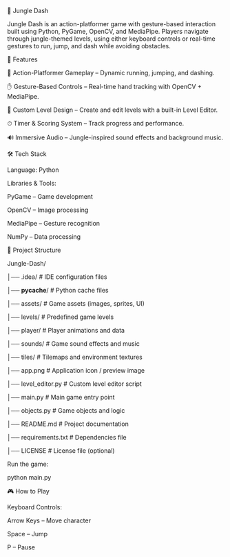 🌴 Jungle Dash

Jungle Dash is an action-platformer game with gesture-based interaction built using Python, PyGame, OpenCV, and MediaPipe. Players navigate through jungle-themed levels, using either keyboard controls or real-time gestures to run, jump, and dash while avoiding obstacles.


🚀 Features

🏃 Action-Platformer Gameplay – Dynamic running, jumping, and dashing.

✋ Gesture-Based Controls – Real-time hand tracking with OpenCV + MediaPipe.

🎨 Custom Level Design – Create and edit levels with a built-in Level Editor.

⏱ Timer & Scoring System – Track progress and performance.

🔊 Immersive Audio – Jungle-inspired sound effects and background music.


🛠️ Tech Stack

Language: Python


Libraries & Tools:

PyGame
 – Game development

OpenCV
 – Image processing

MediaPipe
 – Gesture recognition

NumPy
 – Data processing


📂 Project Structure

Jungle-Dash/

│── .idea/             # IDE configuration files

│── __pycache__/       # Python cache files

│── assets/            # Game assets (images, sprites, UI)

│── levels/            # Predefined game levels

│── player/            # Player animations and data

│── sounds/            # Game sound effects and music

│── tiles/             # Tilemaps and environment textures

│── app.png            # Application icon / preview image

│── level_editor.py    # Custom level editor script

│── main.py            # Main game entry point

│── objects.py         # Game objects and logic

│── README.md          # Project documentation

│── requirements.txt   # Dependencies file

│── LICENSE            # License file (optional)


Run the game:

python main.py


🎮 How to Play

Keyboard Controls:

Arrow Keys – Move character

Space – Jump

P – Pause


